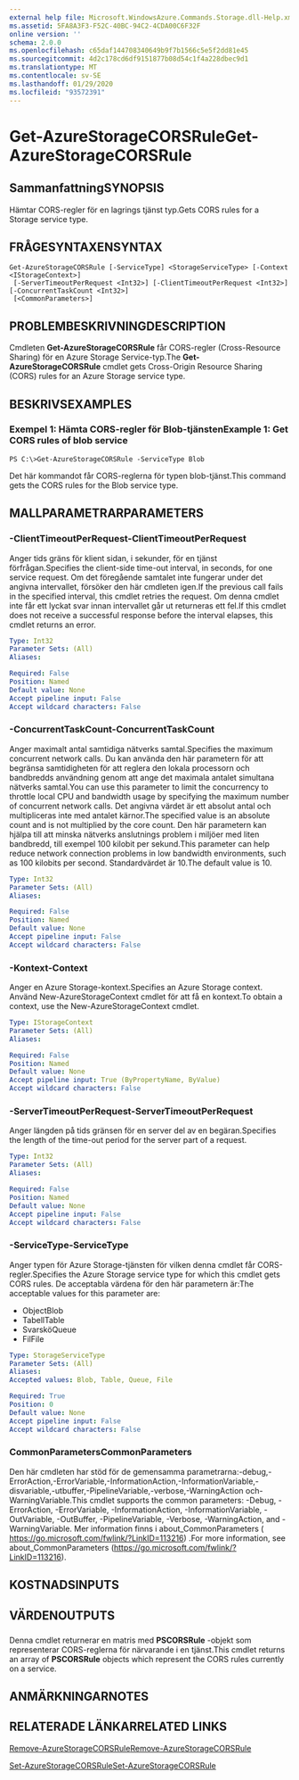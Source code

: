 ```yaml
---
external help file: Microsoft.WindowsAzure.Commands.Storage.dll-Help.xml
ms.assetid: 5FA8A3F3-F52C-40BC-94C2-4CDA00C6F32F
online version: ''
schema: 2.0.0
ms.openlocfilehash: c65daf144708340649b9f7b1566c5e5f2dd81e45
ms.sourcegitcommit: 4d2c178cd6df9151877b08d54c1f4a228dbec9d1
ms.translationtype: MT
ms.contentlocale: sv-SE
ms.lasthandoff: 01/29/2020
ms.locfileid: "93572391"
---
```

# <span data-ttu-id="111b9-101">Get-AzureStorageCORSRule</span><span class="sxs-lookup"><span data-stu-id="111b9-101">Get-AzureStorageCORSRule</span></span>

## <span data-ttu-id="111b9-102">Sammanfattning</span><span class="sxs-lookup"><span data-stu-id="111b9-102">SYNOPSIS</span></span>
<span data-ttu-id="111b9-103">Hämtar CORS-regler för en lagrings tjänst typ.</span><span class="sxs-lookup"><span data-stu-id="111b9-103">Gets CORS rules for a Storage service type.</span></span>

## <span data-ttu-id="111b9-104">FRÅGESYNTAXEN</span><span class="sxs-lookup"><span data-stu-id="111b9-104">SYNTAX</span></span>

```
Get-AzureStorageCORSRule [-ServiceType] <StorageServiceType> [-Context <IStorageContext>]
 [-ServerTimeoutPerRequest <Int32>] [-ClientTimeoutPerRequest <Int32>] [-ConcurrentTaskCount <Int32>]
 [<CommonParameters>]
```

## <span data-ttu-id="111b9-105">PROBLEMBESKRIVNING</span><span class="sxs-lookup"><span data-stu-id="111b9-105">DESCRIPTION</span></span>
<span data-ttu-id="111b9-106">Cmdleten **Get-AzureStorageCORSRule** får CORS-regler (Cross-Resource Sharing) för en Azure Storage Service-typ.</span><span class="sxs-lookup"><span data-stu-id="111b9-106">The **Get-AzureStorageCORSRule** cmdlet gets Cross-Origin Resource Sharing (CORS) rules for an Azure Storage service type.</span></span>

## <span data-ttu-id="111b9-107">BESKRIVS</span><span class="sxs-lookup"><span data-stu-id="111b9-107">EXAMPLES</span></span>

### <span data-ttu-id="111b9-108">Exempel 1: Hämta CORS-regler för Blob-tjänsten</span><span class="sxs-lookup"><span data-stu-id="111b9-108">Example 1: Get CORS rules of blob service</span></span>
```
PS C:\>Get-AzureStorageCORSRule -ServiceType Blob
```

<span data-ttu-id="111b9-109">Det här kommandot får CORS-reglerna för typen blob-tjänst.</span><span class="sxs-lookup"><span data-stu-id="111b9-109">This command gets the CORS rules for the Blob service type.</span></span>

## <span data-ttu-id="111b9-110">MALLPARAMETRAR</span><span class="sxs-lookup"><span data-stu-id="111b9-110">PARAMETERS</span></span>

### <span data-ttu-id="111b9-111">-ClientTimeoutPerRequest</span><span class="sxs-lookup"><span data-stu-id="111b9-111">-ClientTimeoutPerRequest</span></span>
<span data-ttu-id="111b9-112">Anger tids gräns för klient sidan, i sekunder, för en tjänst förfrågan.</span><span class="sxs-lookup"><span data-stu-id="111b9-112">Specifies the client-side time-out interval, in seconds, for one service request.</span></span>
<span data-ttu-id="111b9-113">Om det föregående samtalet inte fungerar under det angivna intervallet, försöker den här cmdleten igen.</span><span class="sxs-lookup"><span data-stu-id="111b9-113">If the previous call fails in the specified interval, this cmdlet retries the request.</span></span>
<span data-ttu-id="111b9-114">Om denna cmdlet inte får ett lyckat svar innan intervallet går ut returneras ett fel.</span><span class="sxs-lookup"><span data-stu-id="111b9-114">If this cmdlet does not receive a successful response before the interval elapses, this cmdlet returns an error.</span></span>

```yaml
Type: Int32
Parameter Sets: (All)
Aliases: 

Required: False
Position: Named
Default value: None
Accept pipeline input: False
Accept wildcard characters: False
```

### <span data-ttu-id="111b9-115">-ConcurrentTaskCount</span><span class="sxs-lookup"><span data-stu-id="111b9-115">-ConcurrentTaskCount</span></span>
<span data-ttu-id="111b9-116">Anger maximalt antal samtidiga nätverks samtal.</span><span class="sxs-lookup"><span data-stu-id="111b9-116">Specifies the maximum concurrent network calls.</span></span>
<span data-ttu-id="111b9-117">Du kan använda den här parametern för att begränsa samtidigheten för att reglera den lokala processorn och bandbredds användning genom att ange det maximala antalet simultana nätverks samtal.</span><span class="sxs-lookup"><span data-stu-id="111b9-117">You can use this parameter to limit the concurrency to throttle local CPU and bandwidth usage by specifying the maximum number of concurrent network calls.</span></span>
<span data-ttu-id="111b9-118">Det angivna värdet är ett absolut antal och multipliceras inte med antalet kärnor.</span><span class="sxs-lookup"><span data-stu-id="111b9-118">The specified value is an absolute count and is not multiplied by the core count.</span></span>
<span data-ttu-id="111b9-119">Den här parametern kan hjälpa till att minska nätverks anslutnings problem i miljöer med liten bandbredd, till exempel 100 kilobit per sekund.</span><span class="sxs-lookup"><span data-stu-id="111b9-119">This parameter can help reduce network connection problems in low bandwidth environments, such as 100 kilobits per second.</span></span>
<span data-ttu-id="111b9-120">Standardvärdet är 10.</span><span class="sxs-lookup"><span data-stu-id="111b9-120">The default value is 10.</span></span>

```yaml
Type: Int32
Parameter Sets: (All)
Aliases: 

Required: False
Position: Named
Default value: None
Accept pipeline input: False
Accept wildcard characters: False
```

### <span data-ttu-id="111b9-121">-Kontext</span><span class="sxs-lookup"><span data-stu-id="111b9-121">-Context</span></span>
<span data-ttu-id="111b9-122">Anger en Azure Storage-kontext.</span><span class="sxs-lookup"><span data-stu-id="111b9-122">Specifies an Azure Storage context.</span></span>
<span data-ttu-id="111b9-123">Använd New-AzureStorageContext cmdlet för att få en kontext.</span><span class="sxs-lookup"><span data-stu-id="111b9-123">To obtain a context, use the New-AzureStorageContext cmdlet.</span></span>

```yaml
Type: IStorageContext
Parameter Sets: (All)
Aliases: 

Required: False
Position: Named
Default value: None
Accept pipeline input: True (ByPropertyName, ByValue)
Accept wildcard characters: False
```

### <span data-ttu-id="111b9-124">-ServerTimeoutPerRequest</span><span class="sxs-lookup"><span data-stu-id="111b9-124">-ServerTimeoutPerRequest</span></span>
<span data-ttu-id="111b9-125">Anger längden på tids gränsen för en server del av en begäran.</span><span class="sxs-lookup"><span data-stu-id="111b9-125">Specifies the length of the time-out period for the server part of a request.</span></span>

```yaml
Type: Int32
Parameter Sets: (All)
Aliases: 

Required: False
Position: Named
Default value: None
Accept pipeline input: False
Accept wildcard characters: False
```

### <span data-ttu-id="111b9-126">-ServiceType</span><span class="sxs-lookup"><span data-stu-id="111b9-126">-ServiceType</span></span>
<span data-ttu-id="111b9-127">Anger typen för Azure Storage-tjänsten för vilken denna cmdlet får CORS-regler.</span><span class="sxs-lookup"><span data-stu-id="111b9-127">Specifies the Azure Storage service type for which this cmdlet gets CORS rules.</span></span>
<span data-ttu-id="111b9-128">De acceptabla värdena för den här parametern är:</span><span class="sxs-lookup"><span data-stu-id="111b9-128">The acceptable values for this parameter are:</span></span>

- <span data-ttu-id="111b9-129">Object</span><span class="sxs-lookup"><span data-stu-id="111b9-129">Blob</span></span> 
- <span data-ttu-id="111b9-130">Tabell</span><span class="sxs-lookup"><span data-stu-id="111b9-130">Table</span></span> 
- <span data-ttu-id="111b9-131">Svarskö</span><span class="sxs-lookup"><span data-stu-id="111b9-131">Queue</span></span> 
- <span data-ttu-id="111b9-132">Fil</span><span class="sxs-lookup"><span data-stu-id="111b9-132">File</span></span>

```yaml
Type: StorageServiceType
Parameter Sets: (All)
Aliases: 
Accepted values: Blob, Table, Queue, File

Required: True
Position: 0
Default value: None
Accept pipeline input: False
Accept wildcard characters: False
```

### <span data-ttu-id="111b9-133">CommonParameters</span><span class="sxs-lookup"><span data-stu-id="111b9-133">CommonParameters</span></span>
<span data-ttu-id="111b9-134">Den här cmdleten har stöd för de gemensamma parametrarna:-debug,-ErrorAction,-ErrorVariable,-InformationAction,-InformationVariable,-disvariable,-utbuffer,-PipelineVariable,-verbose,-WarningAction och-WarningVariable.</span><span class="sxs-lookup"><span data-stu-id="111b9-134">This cmdlet supports the common parameters: -Debug, -ErrorAction, -ErrorVariable, -InformationAction, -InformationVariable, -OutVariable, -OutBuffer, -PipelineVariable, -Verbose, -WarningAction, and -WarningVariable.</span></span> <span data-ttu-id="111b9-135">Mer information finns i about_CommonParameters ( https://go.microsoft.com/fwlink/?LinkID=113216) .</span><span class="sxs-lookup"><span data-stu-id="111b9-135">For more information, see about_CommonParameters (https://go.microsoft.com/fwlink/?LinkID=113216).</span></span>

## <span data-ttu-id="111b9-136">KOSTNADS</span><span class="sxs-lookup"><span data-stu-id="111b9-136">INPUTS</span></span>

## <span data-ttu-id="111b9-137">VÄRDEN</span><span class="sxs-lookup"><span data-stu-id="111b9-137">OUTPUTS</span></span>

###  
<span data-ttu-id="111b9-138">Denna cmdlet returnerar en matris med **PSCORSRule** -objekt som representerar CORS-reglerna för närvarande i en tjänst.</span><span class="sxs-lookup"><span data-stu-id="111b9-138">This cmdlet returns an array of **PSCORSRule** objects which represent the CORS rules currently on a service.</span></span>

## <span data-ttu-id="111b9-139">ANMÄRKNINGAR</span><span class="sxs-lookup"><span data-stu-id="111b9-139">NOTES</span></span>

## <span data-ttu-id="111b9-140">RELATERADE LÄNKAR</span><span class="sxs-lookup"><span data-stu-id="111b9-140">RELATED LINKS</span></span>

[<span data-ttu-id="111b9-141">Remove-AzureStorageCORSRule</span><span class="sxs-lookup"><span data-stu-id="111b9-141">Remove-AzureStorageCORSRule</span></span>](./Remove-AzureStorageCORSRule.md)

[<span data-ttu-id="111b9-142">Set-AzureStorageCORSRule</span><span class="sxs-lookup"><span data-stu-id="111b9-142">Set-AzureStorageCORSRule</span></span>](./Set-AzureStorageCORSRule.md)


